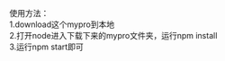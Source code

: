 使用方法：<br />
1.download这个mypro到本地<br />
2.打开node进入下载下来的mypro文件夹，运行npm install <br />
3.运行npm start即可<br />
